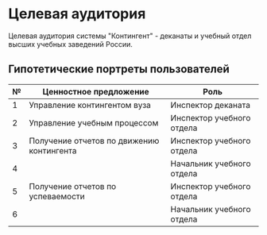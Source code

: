 # Целевая аудитория

Целевая аудитория системы "Контингент" - деканаты и учебный отдел высших учебных заведений России.

## Гипотетические портреты пользователей

| № | Ценностное предложение                    | Роль                      |
|---|-------------------------------------------|---------------------------|
| 1 | Управление контингентом вуза              | Инспектор деканата        |
| 2 | Управление учебным процессом              | Инспектор учебного отдела |
| 3 | Получение отчетов по движению контингента | Инспектор учебного отдела |                   |
| 4 |                                           | Начальник учебного отдела |
| 5 | Получение отчетов по успеваемости         | Инспектор учебного отдела |
| 6 |                                           | Начальник учебного отдела |
